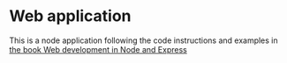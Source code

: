 # Web application

This is a node application following the code instructions and examples in [the book Web development in Node and Express](http://shop.oreilly.com/product/0636920032977.do)

